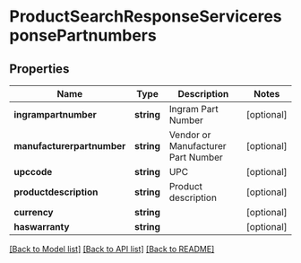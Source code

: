 # ProductSearchResponseServiceresponsePartnumbers

## Properties
Name | Type | Description | Notes
------------ | ------------- | ------------- | -------------
**ingrampartnumber** | **string** | Ingram Part Number | [optional] 
**manufacturerpartnumber** | **string** | Vendor or Manufacturer Part Number | [optional] 
**upccode** | **string** | UPC | [optional] 
**productdescription** | **string** | Product description | [optional] 
**currency** | **string** |  | [optional] 
**haswarranty** | **string** |  | [optional] 

[[Back to Model list]](../../README.md#documentation-for-models) [[Back to API list]](../../README.md#documentation-for-api-endpoints) [[Back to README]](../../README.md)

